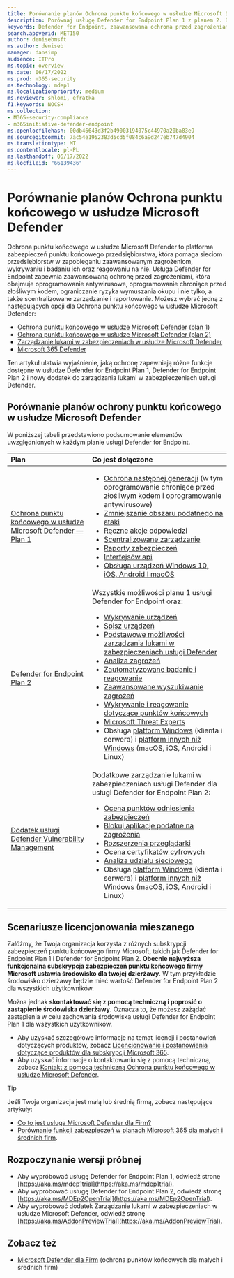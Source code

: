 ```yaml
---
title: Porównanie planów Ochrona punktu końcowego w usłudze Microsoft Defender
description: Porównaj usługę Defender for Endpoint Plan 1 z planem 2. Dowiedz się więcej o różnicach między planami i wybierz plan odpowiadający potrzebom organizacji.
keywords: Defender for Endpoint, zaawansowana ochrona przed zagrożeniami, ochrona punktu końcowego
search.appverid: MET150
author: denisebmsft
ms.author: deniseb
manager: dansimp
audience: ITPro
ms.topic: overview
ms.date: 06/17/2022
ms.prod: m365-security
ms.technology: mdep1
ms.localizationpriority: medium
ms.reviewer: shlomi, efratka
f1.keywords: NOCSH
ms.collection:
- M365-security-compliance
- m365initiative-defender-endpoint
ms.openlocfilehash: 00db46643d3f2b49003194075c44970a20ba83e9
ms.sourcegitcommit: 7ac54e1952383d5cd5f084c6a9d247eb747d4904
ms.translationtype: MT
ms.contentlocale: pl-PL
ms.lasthandoff: 06/17/2022
ms.locfileid: "66139436"
---
```

# <a name="compare-microsoft-defender-for-endpoint-plans"></a>Porównanie planów Ochrona punktu końcowego w usłudze Microsoft Defender

Ochrona punktu końcowego w usłudze Microsoft Defender to platforma zabezpieczeń punktu końcowego przedsiębiorstwa, która pomaga sieciom przedsiębiorstw w zapobieganiu zaawansowanym zagrożeniom, wykrywaniu i badaniu ich oraz reagowaniu na nie. Usługa Defender for Endpoint zapewnia zaawansowaną ochronę przed zagrożeniami, która obejmuje oprogramowanie antywirusowe, oprogramowanie chroniące przed złośliwym kodem, ograniczanie ryzyka wymuszania okupu i nie tylko, a także scentralizowane zarządzanie i raportowanie. Możesz wybrać jedną z następujących opcji dla Ochrona punktu końcowego w usłudze Microsoft Defender:

- [Ochrona punktu końcowego w usłudze Microsoft Defender (plan 1)](https://go.microsoft.com/fwlink/p/?linkid=2154037)
- [Ochrona punktu końcowego w usłudze Microsoft Defender (plan 2)](https://go.microsoft.com/fwlink/p/?linkid=2154037) 
- [Zarządzanie lukami w zabezpieczeniach w usłudze Microsoft Defender](../defender-vulnerability-management/index.yml)
- [Microsoft 365 Defender](https://go.microsoft.com/fwlink/?linkid=2118804)

Ten artykuł ułatwia wyjaśnienie, jaką ochronę zapewniają różne funkcje dostępne w usłudze Defender for Endpoint Plan 1, Defender for Endpoint Plan 2 i nowy dodatek do zarządzania lukami w zabezpieczeniach usługi Defender.

## <a name="compare-defender-for-endpoint-plans"></a>Porównanie planów ochrony punktu końcowego w usłudze Microsoft Defender

W poniższej tabeli przedstawiono podsumowanie elementów uwzględnionych w każdym planie usługi Defender for Endpoint.

| Plan | Co jest dołączone |
|:---|:---|
| [Ochrona punktu końcowego w usłudze Microsoft Defender — Plan 1](defender-endpoint-plan-1.md) | <ul><li>[Ochrona następnej generacji](defender-endpoint-plan-1.md#next-generation-protection) (w tym oprogramowanie chroniące przed złośliwym kodem i oprogramowanie antywirusowe)</li><li>[Zmniejszanie obszaru podatnego na ataki](defender-endpoint-plan-1.md#attack-surface-reduction)</li><li> [Ręczne akcje odpowiedzi](defender-endpoint-plan-1.md#manual-response-actions)</li><li>[Scentralizowane zarządzanie](defender-endpoint-plan-1.md#centralized-management)</li><li>[Raporty zabezpieczeń](defender-endpoint-plan-1.md#reporting)</li><li>[Interfejsów api](defender-endpoint-plan-1.md#apis)</li><li>[Obsługa urządzeń Windows 10, iOS, Android I macOS](defender-endpoint-plan-1.md#cross-platform-support)</li></ul>|
| [Defender for Endpoint Plan 2](microsoft-defender-endpoint.md) | Wszystkie możliwości planu 1 usługi Defender for Endpoint oraz:<ul><li>[Wykrywanie urządzeń](device-discovery.md)</li><li>[Spisz urządzeń](machines-view-overview.md)</li><li>[Podstawowe możliwości zarządzania lukami w zabezpieczeniach usługi Defender](../defender-vulnerability-management/defender-vulnerability-management-capabilities.md)</li><li>[Analiza zagrożeń](threat-analytics.md)</li><li>[Zautomatyzowane badanie i reagowanie](automated-investigations.md)</li><li>[Zaawansowane wyszukiwanie zagrożeń](advanced-hunting-overview.md)</li><li>[Wykrywanie i reagowanie dotyczące punktów końcowych](overview-endpoint-detection-response.md)</li><li>[Microsoft Threat Experts](microsoft-threat-experts.md)</li><li>Obsługa [platform Windows](configure-endpoints.md) (klienta i serwera) i [platform innych niż Windows](configure-endpoints-non-windows.md) (macOS, iOS, Android i Linux)</li></ul> |
| [Dodatek usługi Defender Vulnerability Management](../defender-vulnerability-management/defender-vulnerability-management-capabilities.md) | Dodatkowe zarządzanie lukami w zabezpieczeniach usługi Defender dla usługi Defender for Endpoint Plan 2:<ul><li>[Ocena punktów odniesienia zabezpieczeń](../defender-vulnerability-management/tvm-security-baselines.md)</li><li>[Blokuj aplikacje podatne na zagrożenia](../defender-vulnerability-management/tvm-block-vuln-apps.md)</li><li>[Rozszerzenia przeglądarki](../defender-vulnerability-management/tvm-browser-extensions.md)</li><li>[Ocena certyfikatów cyfrowych](../defender-vulnerability-management/tvm-certificate-inventory.md)</li><li>[Analiza udziału sieciowego](../defender-vulnerability-management/tvm-network-share-assessment.md)</li><li>Obsługa [platform Windows](configure-endpoints.md) (klienta i serwera) i [platform innych niż Windows](configure-endpoints-non-windows.md) (macOS, iOS, Android i Linux)</li></ul> |

## <a name="mixed-licensing-scenarios"></a>Scenariusze licencjonowania mieszanego

Załóżmy, że Twoja organizacja korzysta z różnych subskrypcji zabezpieczeń punktu końcowego firmy Microsoft, takich jak Defender for Endpoint Plan 1 i Defender for Endpoint Plan 2. **Obecnie najwyższa funkcjonalna subskrypcja zabezpieczeń punktu końcowego firmy Microsoft ustawia środowisko dla twojej dzierżawy**. W tym przykładzie środowisko dzierżawy będzie mieć wartość Defender for Endpoint Plan 2 dla wszystkich użytkowników.

Można jednak **skontaktować się z pomocą techniczną i poprosić o zastąpienie środowiska dzierżawy**. Oznacza to, że możesz zażądać zastąpienia w celu zachowania środowiska usługi Defender for Endpoint Plan 1 dla wszystkich użytkowników. 

- Aby uzyskać szczegółowe informacje na temat licencji i postanowień dotyczących produktów, zobacz [Licencjonowanie i postanowienia dotyczące produktów dla subskrypcji Microsoft 365](https://www.microsoft.com/licensing/terms/productoffering/Microsoft365/MCA).
- Aby uzyskać informacje o kontaktowaniu się z pomocą techniczną, zobacz [Kontakt z pomocą techniczną Ochrona punktu końcowego w usłudze Microsoft Defender](contact-support.md).

> [!TIP]
> Jeśli Twoja organizacja jest małą lub średnią firmą, zobacz następujące artykuły:
> - [Co to jest usługa Microsoft Defender dla Firm?](../defender-business/mdb-overview.md)
> - [Porównanie funkcji zabezpieczeń w planach Microsoft 365 dla małych i średnich firm](../defender-business/compare-mdb-m365-plans.md).

## <a name="start-a-trial"></a>Rozpoczynanie wersji próbnej

- Aby wypróbować usługę Defender for Endpoint Plan 1, odwiedź stronę [https://aka.ms/mdep1trial](https://aka.ms/mdep1trial).
- Aby wypróbować usługę Defender for Endpoint Plan 2, odwiedź stronę [https://aka.ms/MDEp2OpenTrial](https://aka.ms/MDEp2OpenTrial).
- Aby wypróbować dodatek Zarządzanie lukami w zabezpieczeniach w usłudze Microsoft Defender, odwiedź stronę [https://aka.ms/AddonPreviewTrial](https://aka.ms/AddonPreviewTrial). 

## <a name="see-also"></a>Zobacz też

- [Microsoft Defender dla Firm](../defender-business/mdb-overview.md) (ochrona punktów końcowych dla małych i średnich firm)